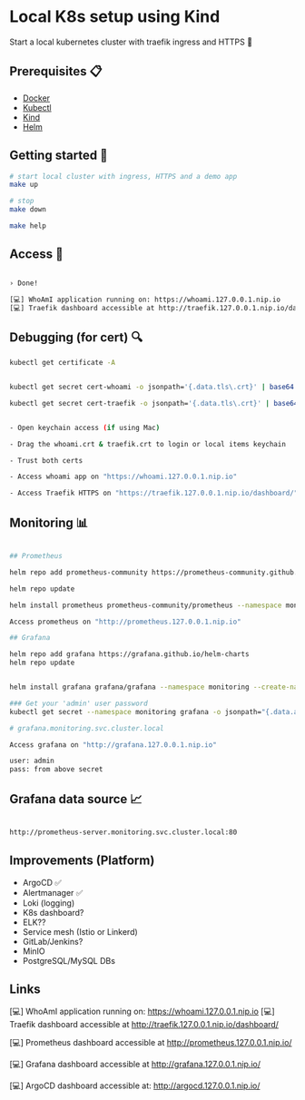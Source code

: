 # Local K8s setup using Kind

Start a local kubernetes cluster with traefik ingress and HTTPS 🚀

## Prerequisites 📋

- [Docker](https://docs.docker.com/install/)
- [Kubectl](https://kubernetes.io/docs/tasks/tools/install-kubectl/)
- [Kind](https://kind.sigs.k8s.io/docs/user/quick-start/#installation)
- [Helm](https://helm.sh/docs/intro/install/)

## Getting started 🚀

```bash
# start local cluster with ingress, HTTPS and a demo app
make up

# stop
make down

make help
```

## Access 🔑

```bash

› Done!

[💻] WhoAmI application running on: https://whoami.127.0.0.1.nip.io
[💻] Traefik dashboard accessible at http://traefik.127.0.0.1.nip.io/dashboard/ 
```

## Debugging (for cert) 🔍

```bash
kubectl get certificate -A


kubectl get secret cert-whoami -o jsonpath='{.data.tls\.crt}' | base64 --decode > whoami.crt

kubectl get secret cert-traefik -o jsonpath='{.data.tls\.crt}' | base64 --decode > traefik.crt


- Open keychain access (if using Mac)

- Drag the whoami.crt & traefik.crt to login or local items keychain

- Trust both certs

- Access whoami app on "https://whoami.127.0.0.1.nip.io" 

- Access Traefik HTTPS on "https://traefik.127.0.0.1.nip.io/dashboard/"
```

## Monitoring 📊

```bash

## Prometheus

helm repo add prometheus-community https://prometheus-community.github.io/helm-charts

helm repo update

helm install prometheus prometheus-community/prometheus --namespace monitoring --create-namespace

Access prometheus on "http://prometheus.127.0.0.1.nip.io"

## Grafana

helm repo add grafana https://grafana.github.io/helm-charts
helm repo update


helm install grafana grafana/grafana --namespace monitoring --create-namespace

### Get your 'admin' user password 
kubectl get secret --namespace monitoring grafana -o jsonpath="{.data.admin-password}" | base64 --decode ; echo

# grafana.monitoring.svc.cluster.local

Access grafana on "http://grafana.127.0.0.1.nip.io"

user: admin
pass: from above secret
```

## Grafana data source 📈

```bash

http://prometheus-server.monitoring.svc.cluster.local:80

```

## Improvements (Platform)

- ArgoCD ✅
- Alertmanager ✅
- Loki (logging)
- K8s dashboard?
- ELK??
- Service mesh (Istio or Linkerd)
- GitLab/Jenkins?
- MinIO
- PostgreSQL/MySQL DBs

## Links

[💻] WhoAmI application running on: https://whoami.127.0.0.1.nip.io
[💻] Traefik dashboard accessible at http://traefik.127.0.0.1.nip.io/dashboard/ 

[💻] Prometheus dashboard accessible at http://prometheus.127.0.0.1.nip.io/ 

[💻] Grafana dashboard accessible at http://grafana.127.0.0.1.nip.io/ 

[💻] ArgoCD dashboard accessible at: http://argocd.127.0.0.1.nip.io/
